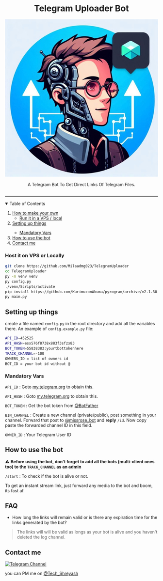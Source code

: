 <h1 align="center" >Telegram Uploader Bot</h1>
<p align="center">
  <a href="https://github.com/Milaadmg023/TelegramUploader">
    <img src="https://github.com/Milaadmg023/TelegramUploader/blob/master/profile.jpg" alt="uploader-profile" width="640" height="520" />
  </a>
  <p align="center">
    A Telegram Bot To Get Direct Links Of Telegram Files.<br/>
    <br />    
  </p>
</p>

<hr>

<details open="open">
  <summary>Table of Contents</summary>
  <ol>
    <li>
      <a href="#how-to-make-your-own">How to make your own</a>
      <ul>
        <li><a href="#host-it-on-vps-or-locally">Run it in a VPS / local</a></li>
      </ul>
    </li>
    <li><a href="#setting-up-things">Setting up things</a></li>
    <ul>
      <li><a href="#mandatory-vars">Mandatory Vars</a></li>
    </ul>
    <li><a href="#how-to-use-the-bot">How to use the bot</a></li>    
    <li><a href="#contact-me">Contact me</a></li>    
  </ol>
</details>

### Host it on VPS or Locally

```sh
git clone https://github.com/Milaadmg023/TelegramUploader
cd TelegramUploader
py -m venv venv
py config.py
./venv/Scripts/activate
pip install https://github.com/KurimuzonAkuma/pyrogram/archive/v2.1.30.zip --force-reinstall
py main.py
```

## Setting up things

create a file named `config.py` in the root directory and add all the variables there.
An example of `config.example.py` file:

```sh
API_ID=452525
API_HASH=esx576f8738x883f3sfzx83
BOT_TOKEN=55838383:yourtbottokenhere
TRACK_CHANNEL=-100
OWNERS_ID = list of owners id
BOT_ID = your bot id without @
```

### Mandatory Vars

`API_ID` : Goto [my.telegram.org](https://my.telegram.org) to obtain this.

`API_HASH` : Goto [my.telegram.org](https://my.telegram.org) to obtain this.

`BOT_TOKEN` : Get the bot token from [@BotFather](https://telegram.dog/BotFather)

`BIN_CHANNEL` : Create a new channel (private/public), post something in your channel. Forward that post to [@missrose_bot](https://telegram.dog/MissRose_bot) and **reply** `/id`. Now copy paste the forwarded channel ID in this field. 

`OWNER_ID` : Your Telegram User ID


## How to use the bot

:warning: **Before using the  bot, don't forget to add all the bots (multi-client ones too) to the `TRACK_CHANNEL` as an admin**
 
`/start` : To check if the bot is alive or not.

To get an instant stream link, just forward any media to the bot and boom, its fast af.

## FAQ

- How long the links will remain valid or is there any expiration time for the links generated by the bot?
> The links will will be valid as longs as your bot is alive and you haven't deleted the log channel.

## Contact me

[![Telegram Channel](https://img.shields.io/static/v1?label=Join&message=Telegram%20Channel&color=blueviolet&style=for-the-badge&logo=telegram&logoColor=violet)](https://telegram.me/codinodev)

you can PM me on [@Tech_Shreyash](https://telegram.me/m_b21)
